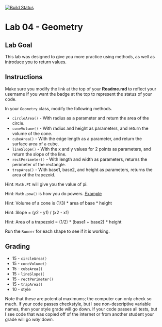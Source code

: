 [![Build Status](https://travis-ci.com/StratfordHS-CS2/lab-04-geometry-username.svg?token=L8ZuTUsXtxKqevAPVWLC&branch=master)](https://travis-ci.com/StratfordHS-CS2/lab-04-geometry-username)

# Lab 04 - Geometry

## Lab Goal
This lab was designed to give you more practice using methods, as well as introduce you to return values.

## Instructions
Make sure you modify the link at the top of your **Readme.md** to reflect your username if you want the badge at the top to represent the status of your code.

In your ```Geometry``` class, modify the following methods.
* ```circleArea()``` - With radius as a parameter and return the area of the circle.  
* ```coneVolume()``` - With radius and height as parameters, and return the volume of the cone.
* ```cubeArea()``` - With the edge length as a parameter, and return the surface area of a cube.
* ```lineSlope()``` - With the x and y values for 2 points as parameters, and return the slope of the line.
* ```rectPerimeter()``` - With length and width as parameters, returns the perimeter of the rectangle.
* ```trapArea()``` - With base1, base2, and height as parameters, returns the area of the trapezoid.

Hint: ```Math.PI``` will give you the value of pi.

Hint: ```Math.pow()``` is how you do powers. [Example](https://www.geeksforgeeks.org/java-pow-method-example/)

Hint: Volume of a cone is (1/3) * area of base * height

Hint: Slope = (y2 - y1) / (x2 - x1)

Hint: Area of a trapezoid = (1/2) * (base1 + base2) * height

Run the ```Runner``` for each shape to see if it is working.

## Grading
* 15 - ```circleArea()```
* 15 - ```coneVolume()```
* 15 - ```cubeArea()```
* 15 - ```lineSlope()```
* 15 - ```rectPerimeter()```
* 15 - ```trapArea()```
* 10 - style

Note that these are potential maximums; the computer can only check so much.  If your code passes checkstyle, but I see non-descriptive variable names, then your style grade will go down.  If your code passes all tests, but I see code that was copied off of the internet or from another student your grade will go *way* down.
